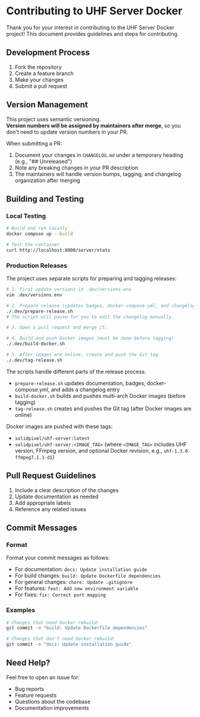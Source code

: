 # Contributing to UHF Server Docker

Thank you for your interest in contributing to the UHF Server Docker project! This document provides guidelines and steps for contributing.

## Development Process

1. Fork the repository
2. Create a feature branch
3. Make your changes
4. Submit a pull request

## Version Management

This project uses semantic versioning.  
**Version numbers will be assigned by maintainers after merge**, so you don't need to update version numbers in your PR.

When submitting a PR:
1. Document your changes in `CHANGELOG.md` under a temporary heading (e.g., "## Unreleased")
2. Note any breaking changes in your PR description
3. The maintainers will handle version bumps, tagging, and changelog organization after merging

## Building and Testing

### Local Testing
```bash
# Build and run locally
docker compose up --build

# Test the container
curl http://localhost:8000/server/stats
```

### Production Releases

The project uses separate scripts for preparing and tagging releases:

```bash
# 1. First update versions in .dev/versions.env
vim .dev/versions.env

# 2. Prepare release (updates badges, docker-compose.yml, and changelog)
./.dev/prepare-release.sh
# The script will pause for you to edit the changelog manually.

# 3. Open a pull request and merge it.

# 4. Build and push Docker images (must be done before tagging)
./.dev/build-docker.sh

# 5. After images are online, create and push the Git tag
./.dev/tag-release.sh
```

The scripts handle different parts of the release process:
- `prepare-release.sh` updates documentation, badges, docker-compose.yml, and adds a changelog entry
- `build-docker.sh` builds and pushes multi-arch Docker images (before tagging)
- `tag-release.sh` creates and pushes the Git tag (after Docker images are online)

Docker images are pushed with these tags:
- `solidpixel/uhf-server:latest`
- `solidpixel/uhf-server:<IMAGE_TAG>` (where `<IMAGE_TAG>` includes UHF version, FFmpeg version, and optional Docker revision, e.g., `uhf-1.3.0-ffmpeg7.1.1-d1`)

## Pull Request Guidelines

1. Include a clear description of the changes
2. Update documentation as needed
3. Add appropriate labels
4. Reference any related issues

## Commit Messages

### Format
Format your commit messages as follows:
- For documentation: `docs: Update installation guide`
- For build changes: `build: Update Dockerfile dependencies`
- For general changes: `chore: Update .gitignore`
- For features: `feat: Add new environment variable`
- For fixes: `fix: Correct port mapping`

### Examples
```bash
# Changes that need Docker rebuild:
git commit -m "build: Update Dockerfile dependencies"

# Changes that don't need Docker rebuild:
git commit -m "docs: Update installation guide"
```

## Need Help?

Feel free to open an issue for:
- Bug reports
- Feature requests
- Questions about the codebase
- Documentation improvements
